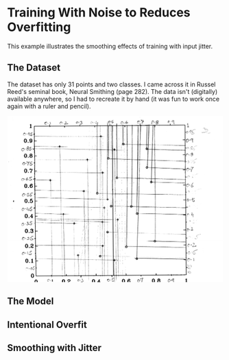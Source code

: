 # Training With Noise to Reduces Overfitting

This example illustrates the smoothing effects of training with input jitter.

## The Dataset

The dataset has only 31 points and two classes. I came across it in Russel Reed's seminal book, Neural Smithing (page 282). The data isn't (digitally) available anywhere, so I had to recreate it by hand (it was fun to work once again with a ruler and pencil). 

<img src="hand-derived-point.png-1.png" alt="drawing" style="width:600px;"/>

## The Model

## Intentional Overfit

## Smoothing with Jitter
